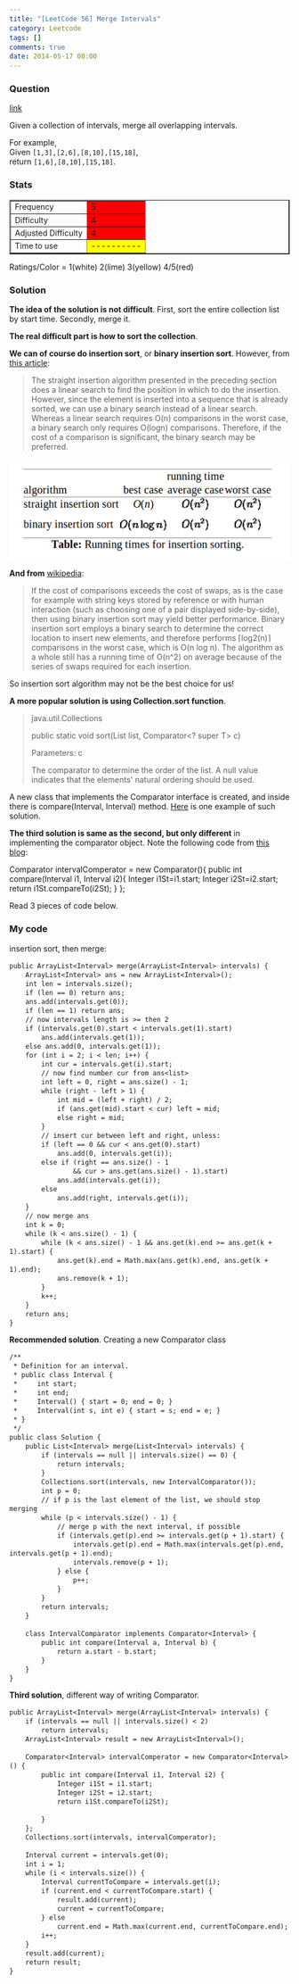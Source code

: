 ```yaml
---
title: "[LeetCode 56] Merge Intervals"
category: Leetcode
tags: []
comments: true
date: 2014-05-17 00:00
---
```



### Question

[link](http://oj.leetcode.com/problems/merge-intervals/)

<div class="question-content">
            <p></p><p>Given a collection of intervals, merge all overlapping intervals.</p>

<p>
For example,<br>
Given <code>[1,3],[2,6],[8,10],[15,18]</code>,<br>
return <code>[1,6],[8,10],[15,18]</code>.
</p><p></p>
          </div>

### Stats

<table border="2">
	<tr>
		<td>Frequency</td>
		<td bgcolor="red">5</td>
	</tr>
	<tr>
		<td>Difficulty</td>
		<td bgcolor="red">4</td>
	</tr>
	<tr>
		<td>Adjusted Difficulty</td>
		<td bgcolor="red">4</td>
	</tr>
	<tr>
		<td>Time to use</td>
		<td bgcolor="yellow">----------</td>
	</tr>
</table>

Ratings/Color = 1(white) 2(lime) 3(yellow) 4/5(red)

### Solution

**The idea of the solution is not difficult**. First, sort the entire collection list by start time. Secondly, merge it.

**The real difficult part is how to sort the collection**.

**We can of course do insertion sort**, or **binary insertion sort**. However, from [this article](http://www.brpreiss.com/books/opus5/html/page487.html):

> The straight insertion algorithm presented in the preceding section does a linear search to find the position in which to do the insertion. However, since the element is inserted into a sequence that is already sorted, we can use a binary search instead of a linear search. Whereas a linear search requires O(n) comparisons in the worst case, a binary search only requires O(logn) comparisons. Therefore, if the cost of a comparison is significant, the binary search may be preferred.

![](/images/merge_interval_binary_insertion_sort_algo.png)

**And from** [wikipedia](http://en.wikipedia.org/wiki/Insertion_sort#Variants):

> If the cost of comparisons exceeds the cost of swaps, as is the case for example with string keys stored by reference or with human interaction (such as choosing one of a pair displayed side-by-side), then using binary insertion sort may yield better performance. Binary insertion sort employs a binary search to determine the correct location to insert new elements, and therefore performs ⌈log2(n)⌉ comparisons in the worst case, which is O(n log n). The algorithm as a whole still has a running time of O(n^2) on average because of the series of swaps required for each insertion.

So insertion sort algorithm may not be the best choice for us!

**A more popular solution is using Collection.sort function**.

> java.util.Collections
>
> public static <T> void sort(List<T> list, Comparator<? super T> c)
>
> Parameters: c
>
> The comparator to determine the order of the list. A null value indicates that the elements' natural ordering should be used.

A new class that implements the Comparator interface is created, and inside there is compare(Interval, Interval) method. [Here](http://www.cnblogs.com/lautsie/p/3254191.html) is one example of such solution.

**The third solution is same as the second, but only different** in implementing the comparator object. Note the following code from [this blog](http://rleetcode.blogspot.sg/2014/01/merge-intervals-java.html):

Comparator<Interval> intervalComperator = new Comparator<Interval>(){
public int compare(Interval i1, Interval i2){
Integer i1St=i1.start;
Integer i2St=i2.start;
return i1St.compareTo(i2St);
}
};

Read 3 pieces of code below.

### My code

insertion sort, then merge:

    public ArrayList<Interval> merge(ArrayList<Interval> intervals) {
        ArrayList<Interval> ans = new ArrayList<Interval>();
        int len = intervals.size();
        if (len == 0) return ans;
        ans.add(intervals.get(0));
        if (len == 1) return ans;
        // now intervals length is >= then 2
        if (intervals.get(0).start < intervals.get(1).start)
            ans.add(intervals.get(1));
        else ans.add(0, intervals.get(1));
        for (int i = 2; i < len; i++) {
            int cur = intervals.get(i).start;
            // now find number cur from ans<list>
            int left = 0, right = ans.size() - 1;
            while (right - left > 1) {
                int mid = (left + right) / 2;
                if (ans.get(mid).start < cur) left = mid;
                else right = mid;
            }
            // insert cur between left and right, unless:
            if (left == 0 && cur < ans.get(0).start)
                ans.add(0, intervals.get(i));
            else if (right == ans.size() - 1
                    && cur > ans.get(ans.size() - 1).start)
                ans.add(intervals.get(i));
            else
                ans.add(right, intervals.get(i));
        }
        // now merge ans
        int k = 0;
        while (k < ans.size() - 1) {
            while (k < ans.size() - 1 && ans.get(k).end >= ans.get(k + 1).start) {
                ans.get(k).end = Math.max(ans.get(k).end, ans.get(k + 1).end);
                ans.remove(k + 1);
            }
            k++;
        }
        return ans;
    }

**Recommended solution**. Creating a new Comparator class

    /**
     * Definition for an interval.
     * public class Interval {
     *     int start;
     *     int end;
     *     Interval() { start = 0; end = 0; }
     *     Interval(int s, int e) { start = s; end = e; }
     * }
     */
    public class Solution {
        public List<Interval> merge(List<Interval> intervals) {
            if (intervals == null || intervals.size() == 0) {
                return intervals;
            }
            Collections.sort(intervals, new IntervalComparator());
            int p = 0;
            // if p is the last element of the list, we should stop merging
            while (p < intervals.size() - 1) {
                // merge p with the next interval, if possible
                if (intervals.get(p).end >= intervals.get(p + 1).start) {
                    intervals.get(p).end = Math.max(intervals.get(p).end, intervals.get(p + 1).end);
                    intervals.remove(p + 1);
                } else {
                    p++;
                }
            }
            return intervals;
        }

        class IntervalComparator implements Comparator<Interval> {
            public int compare(Interval a, Interval b) {
                return a.start - b.start;
            }
        }
    }

**Third solution**, different way of writing Comparator.

    public ArrayList<Interval> merge(ArrayList<Interval> intervals) {
        if (intervals == null || intervals.size() < 2)
            return intervals;
        ArrayList<Interval> result = new ArrayList<Interval>();

        Comparator<Interval> intervalComperator = new Comparator<Interval>() {
            public int compare(Interval i1, Interval i2) {
                Integer i1St = i1.start;
                Integer i2St = i2.start;
                return i1St.compareTo(i2St);

            }
        };
        Collections.sort(intervals, intervalComperator);

        Interval current = intervals.get(0);
        int i = 1;
        while (i < intervals.size()) {
            Interval currentToCompare = intervals.get(i);
            if (current.end < currentToCompare.start) {
                result.add(current);
                current = currentToCompare;
            } else
                current.end = Math.max(current.end, currentToCompare.end);
            i++;
        }
        result.add(current);
        return result;
    }
